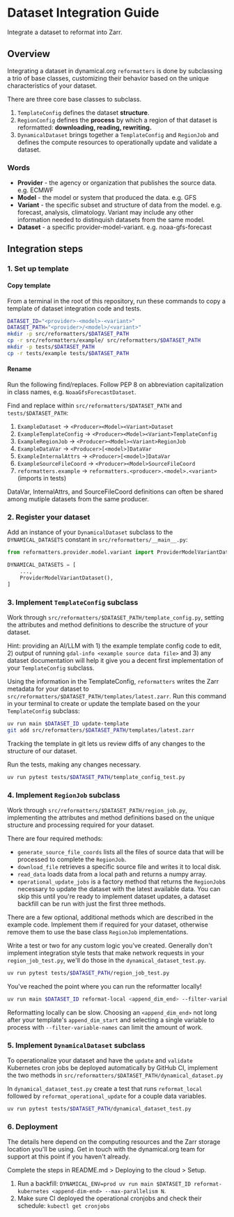 # Dataset Integration Guide
Integrate a dataset to reformat into Zarr.

## Overview
Integrating a dataset in dynamical.org `reformatters` is done by subclassing a trio of base classes, customizing their behavior based on the unique characteristics of your dataset.

There are three core base classes to subclass.
1. `TemplateConfig` defines the dataset **structure**.
1. `RegionConfig` defines the **process** by which a region of that dataset is reformatted: **downloading, reading, rewriting.**
1. `DynamicalDataset` brings together a `TemplateConfig` and `RegionJob` and defines the compute resources to operationally update and validate a dataset.

### Words
* **Provider** - the agency or organization that publishes the source data. e.g. ECMWF
* **Model** - the model or system that produced the data. e.g. GFS
* **Variant** - the specific subset and structure of data from the model. e.g. forecast, analysis, climatology. Variant may include any other information needed to distinquish datasets from the same model.
* **Dataset** - a specific provider-model-variant. e.g. noaa-gfs-forecast



## Integration steps

### 1. Set up template

#### Copy template
From a terminal in the root of this repository, run these commands to copy a template of dataset integration code and tests.
```bash
DATASET_ID="<provider>-<model>-<variant>"
DATASET_PATH="<provider>/<model>/<variant>"
mkdir -p src/reformatters/$DATASET_PATH
cp -r src/reformatters/example/ src/reformatters/$DATASET_PATH
mkdir -p tests/$DATASET_PATH
cp -r tests/example tests/$DATASET_PATH
```

#### Rename
Run the following find/replaces. Follow PEP 8 on abbreviation capitalization in class names, e.g. `NoaaGfsForecastDataset`.

Find and replace within `src/reformatters/$DATASET_PATH` and `tests/$DATASET_PATH`:
1. `ExampleDataset` -> `<Producer><Model><Variant>Dataset`
1. `ExampleTemplateConfig` -> `<Producer><Model><Variant>TemplateConfig`
1. `ExampleRegionJob` -> `<Producer><Model><Variant>RegionJob`
1. `ExampleDataVar` -> `<Producer>[<model>]DataVar`
1. `ExampleInternalAttrs` -> `<Producer>[<model>]DataVar`
1. `ExampleSourceFileCoord` -> `<Producer><Model>SourceFileCoord`
1. `reformatters.example` -> `reformatters.<producer>.<model>.<variant>` (imports in tests)

DataVar, InternalAttrs, and SourceFileCoord definitions can often be shared among mutiple datasets from the same producer.

### 2. Register your dataset

Add an instance of your `DynamicalDataset` subclass to the `DYNAMICAL_DATASETS` constant in `src/reformatters/__main__.py`:
```python
from reformatters.provider.model.variant import ProviderModelVariantDataset

DYNAMICAL_DATASETS = [
    ...,
    ProviderModelVariantDataset(),
]
```

### 3. Implement `TemplateConfig` subclass

Work through `src/reformatters/$DATASET_PATH/template_config.py`, setting the attributes and method definitions to describe the structure of your dataset.

Hint: providing an AI/LLM with 1) the example template config code to edit, 2) output of running `gdal-info <example source data file>` and 3) any dataset documentation will help it give you a decent first implementation of your `TemplateConfig` subclass.

Using the information in the TemplateConfig, `reformatters` writes the Zarr metadata for your dataset to `src/reformatters/$DATASET_PATH/templates/latest.zarr`.  Run this command in your terminal to create or update the template based on the your `TemplateConfig` subclass:
```bash
uv run main $DATASET_ID update-template
git add src/reformatters/$DATASET_PATH/templates/latest.zarr
```
Tracking the template in git lets us review diffs of any changes to the structure of our dataset.

Run the tests, making any changes necessary.
```bash
uv run pytest tests/$DATASET_PATH/template_config_test.py
```

### 4. Implement `RegionJob` subclass

Work through `src/reformatters/$DATASET_PATH/region_job.py`, implementing the attributes and method definitions based on the unique structure and processing required for your dataset.

There are four required methods:
* `generate_source_file_coords` lists all the files of source data that will be processed to complete the `RegionJob`.
* `download_file` retrieves a specific source file and writes it to local disk.
* `read_data` loads data from a local path and returns a numpy array.
* `operational_update_jobs` is a factory method that returns the `RegionJob`s necessary to update the dataset with the latest available data. You can skip this until you're ready to implement dataset updates, a dataset backfill can be run with just the first three methods.

There are a few optional, additional methods which are described in the example code. Implement them if required for your dataset, otherwise remove them to use the base class `RegionJob` implementations.

Write a test or two for any custom logic you've created. Generally don't implement integration style tests that make network requests in your `region_job_test.py`, we'll do those in the `dynamical_dataset_test.py`.
```bash
uv run pytest tests/$DATASET_PATH/region_job_test.py
```

You've reached the point where you can run the reformatter locally!
```bash
uv run main $DATASET_ID reformat-local <append_dim_end> --filter-variable-names <data var name>
```
Reformatting locally can be slow. Choosing an `<append_dim_end>` not long after your template's `append_dim_start` and selecting a single variable to process with `--filter-variable-names` can limit the amount of work.


### 5. Implement `DynamicalDataset` subclass

To operationalize your dataset and have the `update` and `validate` Kubernetes cron jobs be deployed automatically by GitHub CI, implement the two methods in `src/reformatters/$DATASET_PATH/dynamical_dataset.py`

In `dynamical_dataset_test.py` create a test that runs `reformat_local` followed by `reformat_operational_update` for a couple data variables.
```bash
uv run pytest tests/$DATASET_PATH/dynamical_dataset_test.py
```


### 6. Deployment

The details here depend on the computing resources and the Zarr storage location you'll be using. Get in touch with the dynamical.org team for support at this point if you haven't already.

Complete the steps in README.md > Deploying to the cloud > Setup.

1. Run a backfill: `DYNAMICAL_ENV=prod uv run main $DATASET_ID reformat-kubernetes <append-dim-end> --max-parallelism N`.
1. Make sure CI deployed the operational cronjobs and check their schedule: `kubectl get cronjobs`
